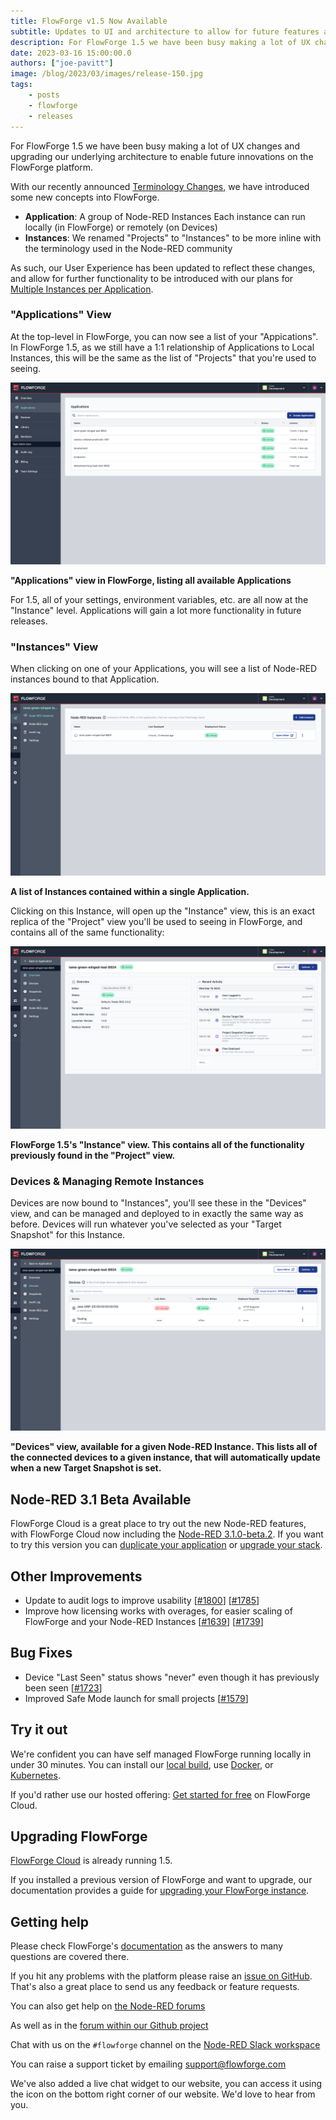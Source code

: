 ```yaml
---
title: FlowForge v1.5 Now Available
subtitle: Updates to UI and architecture to allow for future features and Node-RED 3.1.0 Beta Available!
description: For FlowForge 1.5 we have been busy making a lot of UX changes and upgrading our underlying architecture to enable future innovations on the FlowForge platform.
date: 2023-03-16 15:00:00.0
authors: ["joe-pavitt"]
image: /blog/2023/03/images/release-150.jpg
tags:
    - posts
    - flowforge
    - releases
---
```


For FlowForge 1.5 we have been busy making a lot of UX changes and upgrading our underlying architecture to enable future innovations on the FlowForge platform.

<!--more-->

With our recently announced [Terminology Changes](/blog/2023/03/terminology-changes/), we have introduced some new concepts into FlowForge.

- **Application**: A group of Node-RED Instances Each instance can run locally (in FlowForge) or remotely (on Devices)
- **Instances**: We renamed "Projects" to "Instances" to be more inline with the terminology used in the Node-RED community

As such, our User Experience has been updated to reflect these changes, and allow for further functionality to be introduced with our plans for [Multiple Instances per Application](https://github.com/flowforge/flowforge/issues/1689).

### "Applications" View

At the top-level in FlowForge, you can now see a list of your "Appications". In FlowForge 1.5, as we still have a 1:1 relationship of Applications to Local Instances, this will be the same as the list of "Projects" that you're used to seeing.

![Screenshot to show the new "Applications" view](./images/screenshot-applications.png)
<figcaption class="-mt-6 text-center"><b>"Applications" view in FlowForge, listing all available Applications</b></figcaption>

For 1.5, all of your settings, environment variables, etc. are all now at the "Instance" level. Applications will gain a lot more functionality in future releases.
### "Instances" View

When clicking on one of your Applications, you will see a list of Node-RED instances bound to that Application.

![Screenshot to show the new "Instances" view](./images/screenshot-instances.png)
<figcaption class="-mt-6 text-center"><b>A list of Instances contained within a single Application.</b></figcaption>

Clicking on this Instance, will open up the "Instance" view, this is an exact replica of the "Project" view you'll be used to seeing in FlowForge, and contains all of the same functionality:

![Screenshot to show the new "Instances" view](./images/screenshot-instance.png)
<figcaption class="-mt-6 text-center"><b>FlowForge 1.5's "Instance" view. This contains all of the functionality previously found in the "Project" view.</b></figcaption>

### Devices & Managing Remote Instances

Devices are now bound to "Instances", you'll see these in the "Devices" view, and can be managed and deployed to in exactly the same way as before. Devices will run whatever you've selected as your "Target Snapshot" for this Instance.


![Screenshot to show an Instance's "Devices" view](./images/screenshot-devices.png)
<figcaption class="-mt-6 text-center"><b>"Devices" view, available for a given Node-RED Instance. This lists all of the connected devices to a given instance, that will automatically update when a new Target Snapshot is set.</b></figcaption>


## Node-RED 3.1 Beta Available

FlowForge Cloud is a great place to try out the new Node-RED features, with FlowForge Cloud now including the [Node-RED 3.1.0-beta.2](https://discourse.nodered.org/t/node-red-3-1-0-beta-2-released/76192). If you want to try this version you can [duplicate your application](https://flowforge.com/docs/user/project-settings/#copy-project) or [upgrade your stack](https://flowforge.com/docs/user/changestack/).

## Other Improvements

- Update to audit logs to improve usability [[#1800](https://github.com/flowforge/flowforge/issues/1800)] [[#1785](https://github.com/flowforge/flowforge/issues/1785)]
- Improve how licensing works with overages, for easier scaling of FlowForge and your Node-RED Instances [[#1639](https://github.com/flowforge/flowforge/issues/1639)] [[#1739](https://github.com/flowforge/flowforge/issues/1739)]


## Bug Fixes

- Device "Last Seen" status shows "never" even though it has previously been seen [[#1723](https://github.com/flowforge/flowforge/issues/1723)]
- Improved Safe Mode launch for small projects [[#1579](https://github.com/flowforge/flowforge/issues/1579)]


## Try it out

We're confident you can have self managed FlowForge running locally in under 30 minutes.
You can install our [local build](https://flowforge.com/docs/install/local/), use [Docker](https://flowforge.com/docs/install/docker/), or [Kubernetes](https://flowforge.com/docs/install/kubernetes/).

If you'd rather use our hosted offering: [Get started for free](https://app.flowforge.com/account/create) on FlowForge Cloud.

## Upgrading FlowForge

[FlowForge Cloud](https://app.flowforge.com) is already running 1.5.

If you installed a previous version of FlowForge and want to upgrade, our documentation provides a
guide for [upgrading your FlowForge instance](https://flowforge.com/docs/upgrade/).

## Getting help

Please check FlowForge's [documentation](https://flowforge.com/docs/) as the answers to many questions are covered there.

If you hit any problems with the platform please raise an [issue on GitHub](https://github.com/flowforge/flowforge/issues).
That's also a great place to send us any feedback or feature requests.

You can also get help on [the Node-RED forums](https://discourse.nodered.org/)

As well as in the [forum within our Github project](https://github.com/flowforge/flowforge/discussions)

Chat with us on the `#flowforge` channel on the [Node-RED Slack workspace](https://nodered.org/slack)

You can raise a support ticket by emailing [support@flowforge.com](mailto:support@flowforge.com)

We've also added a live chat widget to our website, you can access it using the icon on the bottom right corner of our website. We'd love to hear from you.
